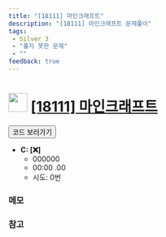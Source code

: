 ```yaml
---
title: "[18111] 마인크래프트"
description: "[18111] 마인크래프트 문제풀이"
tags: 
 - Silver 3
 - "풀지 못한 문제"
 - ""
feedback: true
---
```

<h1><img src="https://doky.space/assets/icpclev/s3.svg" height="37px"> <a href="http://icpc.me/18111">[18111] 마인크래프트</a></h1>

<a href="https://github.com/DokySp/acmicpc-practice/tree/master/18111"><button class="btn btn-info">코드 보러가기</button></a>

- **C: [:x:]**
  - 000000
  - 00:00 .00
  - 시도: 0번

### 메모


### 참고
